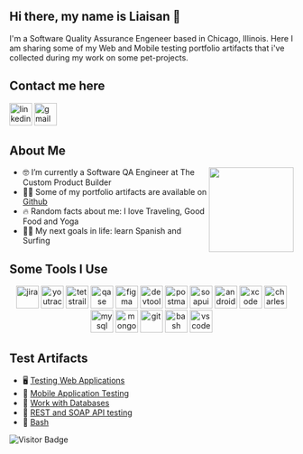 <h2>Hi there, my name is Liaisan 👋 </h2>
<p>I'm a Software Quality Assurance Engeneer based in Chicago, Illinois. Here I am sharing some of my Web and Mobile testing portfolio artifacts that i've collected during my work on some pet-projects. </p> 

<h2> Contact me here </h2>
<p> 
<a href= "https://www.linkedin.com/in/liaisansalakhova/"><img src="https://img.icons8.com/?size=512&id=13930&format=png" width="40" height="40" alt="linkedin"/></a>
<a href= "mailto:liaisan.salakhova.qa@gmail.com"><img src="https://img.icons8.com/?size=512&id=P7UIlhbpWzZm&format=png" width="40" height="40" alt="gmail"/></a>
</p>

<h2>About Me</h2>
<img align="right" src="https://github.com/user-attachments/assets/bfd8e068-83c6-434d-9b9a-18fc5ea9b0b6" width="150" height="150">
<ul>
<li> 🤓 I’m currently a Software QA Engineer at The Custom Product Builder</li>
<li> 👩‍💻 Some of my portfolio artifacts are available on <a href="https://github.com/LSalakhova">Github</a></li> 
<li>🔥 Random facts about me: I love Traveling, Good Food and Yoga </li>
<li>🏄‍♀️ My next goals in life: learn Spanish and Surfing</li> 
</ul>
<h2>Some Tools I Use</h2>
<p align="center">
<img src="https://cdn.jsdelivr.net/gh/devicons/devicon/icons/jira/jira-original.svg" title="jira" alt="jira" width="40" height="40"/>
<img src="https://upload.wikimedia.org/wikipedia/commons/thumb/8/8d/YouTrack_Icon.svg/1024px-YouTrack_Icon.svg.png?20200803082248" title="youtrack" alt="youtrack" width="40" height="40"/>
<img src="https://codahosted.io/packs/21236/unversioned/assets/LOGO/ba1091c59bab89cd2fd0f289622731fe16113d7b00905abe64759c313a4b73b76c1b0426076ed76cb74752234c734131df46992d5b8b48fc13e264240e4f7119f736cfeb64df36ded54b5cbf6198b9cadedf18dd0cac5c7dbcd16e6336c29363cd1292ba" title="testrail" alt="tetstrail" width="40" height="40"/>
<img src="https://luna1.co/eb0187.png" title="qase" alt="qase" width="40" height="40"/>
<img src="https://cdn.jsdelivr.net/gh/devicons/devicon/icons/figma/figma-original.svg" title="figma" alt="figma" width="40" height="40"/>
<img src="https://d33wubrfki0l68.cloudfront.net/38b5c953a4667366685d55db55d057c86db1fc54/a0fdc/static/acae6b24d940347661ca901ea07f47c1/chrome-dev-logo-icon.png" title="devtools" alt="devtools" width="40" height="40"/>
<img src="https://www.svgrepo.com/show/354202/postman-icon.svg" title="postman" alt="postman" width="40" height="40"/>
<img src="https://encrypted-tbn0.gstatic.com/images?q=tbn:ANd9GcTDLj-17hLuPse4K5lo4VLNFRn89rjLSB-KKIZMdNjB0Q&s" title="soapui" alt="soapui" width="40" height="40"/>
 <img src="https://cdn.jsdelivr.net/gh/devicons/devicon/icons/androidstudio/androidstudio-original.svg" title="android-studio" alt="android-studio" width="40" height="40"/>
<img src="https://cdn.jsdelivr.net/gh/devicons/devicon/icons/xcode/xcode-original.svg" title="xcode" alt="xcode" width="40" height="40"/>
<img src="https://user-images.githubusercontent.com/15472/41327135-e4bf090c-6eca-11e8-9b76-032e8e2b0707.png" title="charles-proxy" alt="charles-proxy" width="40" height="40"/>
<img src="https://cdn.jsdelivr.net/gh/devicons/devicon/icons/mysql/mysql-original.svg" title="mysql" alt="mysql" width="40" height="40"/>
<img src="https://cdn.jsdelivr.net/gh/devicons/devicon/icons/mongodb/mongodb-original.svg" title="mongodb" alt="mongodb" width="40" height="40"/>
<img src="https://cdn.jsdelivr.net/gh/devicons/devicon/icons/git/git-original.svg" title="git" alt="git" width="40" height="40"/>
<img src="https://upload.wikimedia.org/wikipedia/commons/thumb/4/4b/Bash_Logo_Colored.svg/1024px-Bash_Logo_Colored.svg.png?20180723054350" title="bash" alt="bash" width="40" height="40"/>
<img src="https://cdn.jsdelivr.net/gh/devicons/devicon/icons/vscode/vscode-original.svg" title="vscode" alt="vscode" width="40" height="40"/>
</p>
<h2>Test Artifacts </h2>
<p> 
 <ul>
<li> 🖥️ <a href="https://github.com/LSalakhova/web"> Testing Web Applications </a>   </li>
<li> 📱 <a href="https://github.com/LSalakhova/mobile"> Mobile Application Testing </a>  </li>
<li> 📓 <a href="https://github.com/LSalakhova/database"> Work with Databases </a>   </li>
<li> 👷 <a href="https://github.com/LSalakhova/api"> REST and SOAP API testing </a>  </li>
<li> 📌 <a href="https://github.com/LSalakhova/git_bash"> Bash </a>  </li>
</ul>
</p>





![Visitor Badge](https://visitor-badge.laobi.icu/badge?page_id=LSalakhova)
